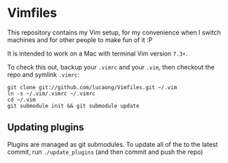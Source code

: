 Vimfiles
========

This repository contains my Vim setup, for my convenience when I switch machines
and for other people to make fun of it :P

It is intended to work on a Mac with terminal Vim version `7.3+`.

To check this out, backup your `.vimrc` and your `.vim`, then checkout the repo
and symlink `.vimrc`:

    git clone git://github.com/lucaong/Vimfiles.git ~/.vim
    ln -s ~/.vim/.vimrc ~/.vimrc
    cd ~/.vim
    git submodule init && git submodule update


## Updating plugins

Plugins are managed as git submodules. To update all of the to the latest
commit, run `./update_plugins` (and then commit and push the repo)
